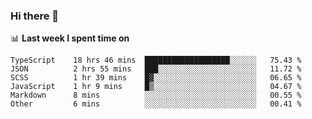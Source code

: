 ### Hi there 👋

<!--
**DBvc/DBvc** is a ✨ _special_ ✨ repository because its `README.md` (this file) appears on your GitHub profile.

Here are some ideas to get you started:

- 🔭 I’m currently working on ...
- 🌱 I’m currently learning ...
- 👯 I’m looking to collaborate on ...
- 🤔 I’m looking for help with ...
- 💬 Ask me about ...
- 📫 How to reach me: ...
- 😄 Pronouns: ...
- ⚡ Fun fact: ...
-->

📊 **Last week I spent time on**
<!--START_SECTION:waka-->

```text
TypeScript    18 hrs 46 mins  ███████████████████░░░░░░   75.43 %
JSON          2 hrs 55 mins   ███░░░░░░░░░░░░░░░░░░░░░░   11.72 %
SCSS          1 hr 39 mins    █▓░░░░░░░░░░░░░░░░░░░░░░░   06.65 %
JavaScript    1 hr 9 mins     █▒░░░░░░░░░░░░░░░░░░░░░░░   04.67 %
Markdown      8 mins          ░░░░░░░░░░░░░░░░░░░░░░░░░   00.55 %
Other         6 mins          ░░░░░░░░░░░░░░░░░░░░░░░░░   00.41 %
```

<!--END_SECTION:waka-->
